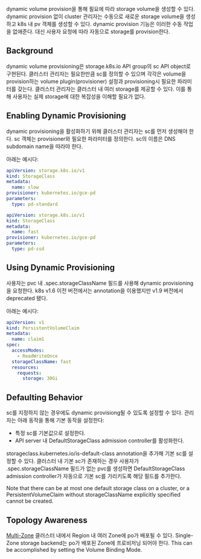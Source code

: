 dynamic volume provision을 통해 필요에 따라 storage volume을 생성할 수 있다. dynamic provision 없이 cluster 관리자는 수동으로 새로운 storage volume을 생성하고 k8s 내 pv 객체를 생성할 수 있다. dynamic provision 기능은 이러한 수동 작업을 없애준다. 대신 사용자 요청에 따라 자동으로 storage를 provision한다.

## Background
dynamic volume provisioning은 storage.k8s.io API group의 sc API object로 구현된다. 클러스터 관리자는 필요한만큼 sc를 정의할 수 있으며 각각은 volume을 provision하는 volume plugin(provisioner) 설정과 provisioning시 필요한 파라미터를 갖는다. 클러스터 관리자는 클러스터 내 여러 storage를 제공할 수 있다. 이를 통해 사용자는 실제 storage에 대한 복잡성을 이해할 필요가 없다.

## Enabling Dynamic Provisioning
dynamic provisioning을 활성화하기 위해 클러스터 관리자는 sc를 먼저 생성해야 한다. sc 객체는 provisioner와 필요한 파라미터를 정의한다. sc의 이름은 DNS subdomain name을 따라야 한다.

아래는 예시다:

``` yaml
apiVersion: storage.k8s.io/v1
kind: StorageClass
metadata:
  name: slow
provisioner: kubernetes.io/gce-pd
parameters:
  type: pd-standard
```

``` yaml
apiVersion: storage.k8s.io/v1
kind: StorageClass
metadata:
  name: fast
provisioner: kubernetes.io/gce-pd
parameters:
  type: pd-ssd
```

## Using Dynamic Provisioning
사용자는 pvc 내 .spec.storageClassName 필드를 사용해 dynamic provisioning을 요청한다. k8s v1.6 이전 버전에서는 annotation을 이용했지만 v1.9 버전에서 deprecated 됐다.

아래는 예시다:

``` yaml
apiVersion: v1
kind: PersistentVolumeClaim
metadata:
  name: claim1
spec:
  accessModes:
    - ReadWriteOnce
  storageClassName: fast
  resources:
    requests:
      storage: 30Gi
```

## Defaulting Behavior
sc를 지정하지 않는 경우에도 dynamic provisiong될 수 있도록 설정할 수 있다. 관리자는 아래 동작을 통해 기본 동작을 설정한다:

- 특정 sc를 기본값으로 설정한다.
- API server 내 DefaultStorageClass admission controller를 활성화한다.

storageclass.kubernetes.io/is-default-class annotation을 추가해 기본 sc를 설정할 수 있다. 클러스터 내 기본 sc가 존재하는 경우 사용자가 .spec.storageClassName 필드가 없는 pvc를 생성하면 DefaultStorageClass admission controller가 자동으로 기본 sc를 가리키도록 해당 필드를 추가한다.

Note that there can be at most one default storage class on a cluster, or a PersistentVolumeClaim without storageClassName explicitly specified cannot be created.

## Topology Awareness
[Multi-Zone](https://kubernetes.io/docs/setup/best-practices/multiple-zones/) 클러스터 내에서 Region 내 여러 Zone에 po가 배포될 수 있다. Single-Zone storage backend는 po가 배포된 Zone에 프로비저닝 되어야 한다. This can be accomplished by setting the Volume Binding Mode.